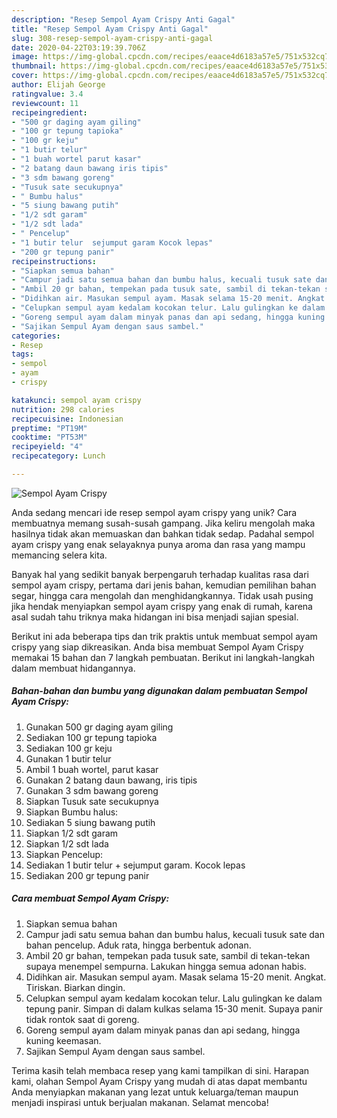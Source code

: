 ```yaml
---
description: "Resep Sempol Ayam Crispy Anti Gagal"
title: "Resep Sempol Ayam Crispy Anti Gagal"
slug: 308-resep-sempol-ayam-crispy-anti-gagal
date: 2020-04-22T03:19:39.706Z
image: https://img-global.cpcdn.com/recipes/eaace4d6183a57e5/751x532cq70/sempol-ayam-crispy-foto-resep-utama.jpg
thumbnail: https://img-global.cpcdn.com/recipes/eaace4d6183a57e5/751x532cq70/sempol-ayam-crispy-foto-resep-utama.jpg
cover: https://img-global.cpcdn.com/recipes/eaace4d6183a57e5/751x532cq70/sempol-ayam-crispy-foto-resep-utama.jpg
author: Elijah George
ratingvalue: 3.4
reviewcount: 11
recipeingredient:
- "500 gr daging ayam giling"
- "100 gr tepung tapioka"
- "100 gr keju"
- "1 butir telur"
- "1 buah wortel parut kasar"
- "2 batang daun bawang iris tipis"
- "3 sdm bawang goreng"
- "Tusuk sate secukupnya"
- " Bumbu halus"
- "5 siung bawang putih"
- "1/2 sdt garam"
- "1/2 sdt lada"
- " Pencelup"
- "1 butir telur  sejumput garam Kocok lepas"
- "200 gr tepung panir"
recipeinstructions:
- "Siapkan semua bahan"
- "Campur jadi satu semua bahan dan bumbu halus, kecuali tusuk sate dan bahan pencelup. Aduk rata, hingga berbentuk adonan."
- "Ambil 20 gr bahan, tempekan pada tusuk sate, sambil di tekan-tekan supaya menempel sempurna. Lakukan hingga semua adonan habis."
- "Didihkan air. Masukan sempul ayam. Masak selama 15-20 menit. Angkat. Tiriskan. Biarkan dingin."
- "Celupkan sempul ayam kedalam kocokan telur. Lalu gulingkan ke dalam tepung panir. Simpan di dalam kulkas selama 15-30 menit. Supaya panir tidak rontok saat di goreng."
- "Goreng sempul ayam dalam minyak panas dan api sedang, hingga kuning keemasan."
- "Sajikan Sempul Ayam dengan saus sambel."
categories:
- Resep
tags:
- sempol
- ayam
- crispy

katakunci: sempol ayam crispy 
nutrition: 298 calories
recipecuisine: Indonesian
preptime: "PT19M"
cooktime: "PT53M"
recipeyield: "4"
recipecategory: Lunch

---
```



![Sempol Ayam Crispy](https://img-global.cpcdn.com/recipes/eaace4d6183a57e5/751x532cq70/sempol-ayam-crispy-foto-resep-utama.jpg)

Anda sedang mencari ide resep sempol ayam crispy yang unik? Cara membuatnya memang susah-susah gampang. Jika keliru mengolah maka hasilnya tidak akan memuaskan dan bahkan tidak sedap. Padahal sempol ayam crispy yang enak selayaknya punya aroma dan rasa yang mampu memancing selera kita.

Banyak hal yang sedikit banyak berpengaruh terhadap kualitas rasa dari sempol ayam crispy, pertama dari jenis bahan, kemudian pemilihan bahan segar, hingga cara mengolah dan menghidangkannya. Tidak usah pusing jika hendak menyiapkan sempol ayam crispy yang enak di rumah, karena asal sudah tahu triknya maka hidangan ini bisa menjadi sajian spesial.




Berikut ini ada beberapa tips dan trik praktis untuk membuat sempol ayam crispy yang siap dikreasikan. Anda bisa membuat Sempol Ayam Crispy memakai 15 bahan dan 7 langkah pembuatan. Berikut ini langkah-langkah dalam membuat hidangannya.

<!--inarticleads1-->

##### Bahan-bahan dan bumbu yang digunakan dalam pembuatan Sempol Ayam Crispy:

1. Gunakan 500 gr daging ayam giling
1. Sediakan 100 gr tepung tapioka
1. Sediakan 100 gr keju
1. Gunakan 1 butir telur
1. Ambil 1 buah wortel, parut kasar
1. Gunakan 2 batang daun bawang, iris tipis
1. Gunakan 3 sdm bawang goreng
1. Siapkan Tusuk sate secukupnya
1. Siapkan  Bumbu halus:
1. Sediakan 5 siung bawang putih
1. Siapkan 1/2 sdt garam
1. Siapkan 1/2 sdt lada
1. Siapkan  Pencelup:
1. Sediakan 1 butir telur + sejumput garam. Kocok lepas
1. Sediakan 200 gr tepung panir




<!--inarticleads2-->

##### Cara membuat Sempol Ayam Crispy:

1. Siapkan semua bahan
1. Campur jadi satu semua bahan dan bumbu halus, kecuali tusuk sate dan bahan pencelup. Aduk rata, hingga berbentuk adonan.
1. Ambil 20 gr bahan, tempekan pada tusuk sate, sambil di tekan-tekan supaya menempel sempurna. Lakukan hingga semua adonan habis.
1. Didihkan air. Masukan sempul ayam. Masak selama 15-20 menit. Angkat. Tiriskan. Biarkan dingin.
1. Celupkan sempul ayam kedalam kocokan telur. Lalu gulingkan ke dalam tepung panir. Simpan di dalam kulkas selama 15-30 menit. Supaya panir tidak rontok saat di goreng.
1. Goreng sempul ayam dalam minyak panas dan api sedang, hingga kuning keemasan.
1. Sajikan Sempul Ayam dengan saus sambel.




Terima kasih telah membaca resep yang kami tampilkan di sini. Harapan kami, olahan Sempol Ayam Crispy yang mudah di atas dapat membantu Anda menyiapkan makanan yang lezat untuk keluarga/teman maupun menjadi inspirasi untuk berjualan makanan. Selamat mencoba!
